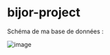 # bijor-project

Schéma de ma base de données : 


![image](https://user-images.githubusercontent.com/118525827/211922750-4e318e82-0a6b-4ac1-8605-ec482eac8c79.png)

